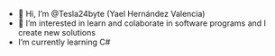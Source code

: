 - 👋 Hi, I’m @Tesla24byte (Yael Hernández Valencia)
- 👀 I’m interested in learn and colaborate in software programs and I create new solutions
-  I’m currently learning C#
  

<!---
Tesla24byte/Tesla24byte is a ✨ special ✨ repository because its `README.md` (this file) appears on your GitHub profile.
You can click the Preview link to take a look at your changes.
--->
